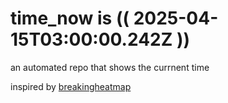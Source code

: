 # time_now is (( 2025-04-15T03:00:00.242Z ))

an automated repo that shows the currnent time

inspired by [breakingheatmap](https://github.com/breakingheatmap/breakingheatmap)